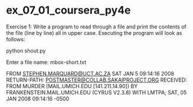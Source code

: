 # ex_07_01_coursera_py4e

Exercise 1: Write a program to read through a file and print the contents
of the file (line by line) all in upper case. Executing the program will
look as follows:

python shout.py

Enter a file name: mbox-short.txt

FROM STEPHEN.MARQUARD@UCT.AC.ZA SAT JAN  5 09:14:16 2008
RETURN-PATH: <POSTMASTER@COLLAB.SAKAIPROJECT.ORG>
RECEIVED: FROM MURDER (MAIL.UMICH.EDU [141.211.14.90])
BY FRANKENSTEIN.MAIL.UMICH.EDU (CYRUS V2.3.8) WITH LMTPA;
SAT, 05 JAN 2008 09:14:16 -0500

